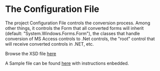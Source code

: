 # The Configuration File #
The project Configuration File controls the conversion process.
Among other things, it controls the Form that all converted forms will inherit (default: "System.Windows.Forms.Form"), the classes that handle conversion of MS Access controls to .Net controls, the "root" control that will receive converted controls in .NET, etc.

Browse the XSD file
[here](https://code.google.com/p/access-dotnet-forms-converter/source/browse/trunk/AccessDotNetConverter/AccessDotNetConverter/AccessToDotNetControlMap.xsd)

A Sample file can be found
[here](https://code.google.com/p/access-dotnet-forms-converter/source/browse/trunk/AccessDotNetConverter/AccessDotNetConverter/defaultProjectConfig.xml) with instructions enbedded.